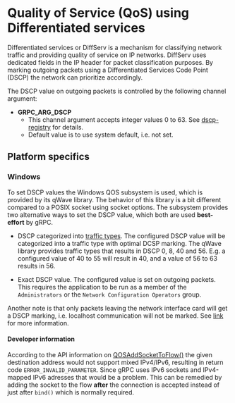 # Quality of Service (QoS) using Differentiated services

Differentiated services or DiffServ is a mechanism for classifying network traffic and providing quality of service on IP networks.
DiffServ uses dedicated fields in the IP header for packet classification purposes.
By marking outgoing packets using a Differentiated Services Code Point (DSCP) the network can prioritize accordingly.

The DSCP value on outgoing packets is controlled by the following channel argument:

* **GRPC_ARG_DSCP**
  * This channel argument accepts integer values 0 to 63. See [dscp-registry](https://www.iana.org/assignments/dscp-registry/dscp-registry.xhtml) for details.
  * Default value is to use system default, i.e. not set.

## Platform specifics

### Windows

To set DSCP values the Windows QOS subsystem is used, which is provided by its qWave library.
The behavior of this library is a bit different compared to a POSIX socket using socket options.
The subsystem provides two alternative ways to set the DSCP value, which both are used **best-effort** by gRPC.

* DSCP categorized into [traffic types](https://learn.microsoft.com/en-us/windows/win32/api/qos2/ne-qos2-qos_traffic_type).
  The configured DSCP value will be categorized into a traffic type with optimal DCSP marking.
  The qWave library provides traffic types that results in DSCP 0, 8, 40 and 56.
  E.g. a configured value of 40 to 55 will result in 40, and a value of 56 to 63 results in 56.

* Exact DSCP value.
  The configured value is set on outgoing packets.
  This requires the application to be run as a member of the `Administrators` or the `Network Configuration Operators` group.

Another note is that only packets leaving the network interface card will get a DSCP marking, i.e. localhost communication will not be marked.
See [link](https://learn.microsoft.com/en-us/previous-versions/windows/desktop/qos/introduction-to-qos2--qwave-) for more information.

#### Developer information

According to the API information on [QOSAddSocketToFlow()](https://learn.microsoft.com/en-us/windows/win32/api/qos2/nf-qos2-qosaddsockettoflow#return-value)
the given destination address would not support mixed IPv4/IPv6, resulting in return code `ERROR_INVALID_PARAMETER`.
Since gRPC uses IPv6 sockets and IPv4-mapped IPv6 adresses that would be a problem.
This can be remedied by adding the socket to the flow **after** the connection is accepted instead of just after `bind()` which is normally required.
